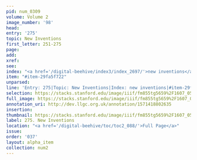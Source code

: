 ```yaml
---
pid: num_0309
volume: Volume 2
image_number: '98'
head: 
entry: '275'
topic: New Inventions
first_letter: 251-275
page: 
add: 
xref: 
see: 
index: "<a href='/digital-beehive/index3/index_2697/'>new inventions</a>"
item: "#item-29fa5f722"
unparsed: 
line: 'Entry: 275|Topic: New Inventions|Index: new inventions|#item-29fa5f722'
selection: https://stacks.stanford.edu/image/iiif/fm855tg5659%2F1607_0565/807,1746,2991,646/full/0/default.jpg
full_image: https://stacks.stanford.edu/image/iiif/fm855tg5659%2F1607_0565/full/full/0/default.jpg
annotation_uri: http://dev.llgc.org.uk/annotation/1571418802635
insertion: 
thumbnail: https://stacks.stanford.edu/image/iiif/fm855tg5659%2F1607_0565/807,1746,600,180/250,/0/default.jpg
label: 275. New Inventions
location: "<a href='/digital-beehive/toc/toc2_088/'>Full Page</a>"
issue: 
order: '037'
layout: alpha_item
collection: num2
---
```

